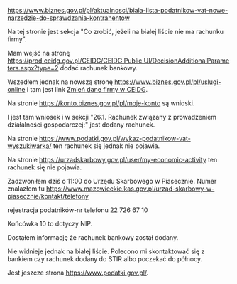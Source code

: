 https://www.biznes.gov.pl/pl/aktualnosci/biala-lista-podatnikow-vat-nowe-narzedzie-do-sprawdzania-kontrahentow

Na tej stronie jest sekcja "Co zrobić, jeżeli na białej liście nie ma rachunku firmy".

Mam wejść na stronę https://prod.ceidg.gov.pl/CEIDG/CEIDG.Public.UI/DecisionAdditionalParameters.aspx?type=2 dodać rachunek bankowy.

Wszedłem jednak na nowszą stronę https://www.biznes.gov.pl/pl/uslugi-online i tam jest link [Zmień dane firmy w CEIDG](https://www.biznes.gov.pl/pl/e-uslugi/00_0737_00).

Na stronie https://konto.biznes.gov.pl/pl/moje-konto są wnioski.

I jest tam wniosek i w sekcji "26.1. Rachunek związany z prowadzeniem działalności gospodarczej:" jest dodany rachunek.

Na stronie https://www.podatki.gov.pl/wykaz-podatnikow-vat-wyszukiwarka/ ten rachunek się jednak nie pojawia.

Na stronie https://urzadskarbowy.gov.pl/user/my-economic-activity ten rachunek się nie pojawia.

Zadzwoniłem dziś o 11:00 do Urzędu Skarbowego w Piasecznie. Numer znalazłem tu https://www.mazowieckie.kas.gov.pl/urzad-skarbowy-w-piasecznie/kontakt/telefony

rejestracja podatników-nr telefonu 22 726 67 10

Końcówka 10 to dotyczy NIP.

Dostałem informację że rachunek bankowy został dodany.

Nie widnieje jednak na białej liście. Polecono mi skontaktować się z bankiem czy rachunek dodany do STIR albo poczekać do północy.

Jest jeszcze strona https://www.podatki.gov.pl/.
